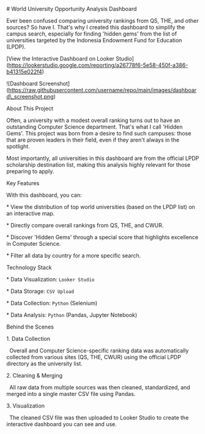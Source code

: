 \# World University Opportunity Analysis Dashboard


Ever been confused comparing university rankings from QS, THE, and other sources? So have I. That's why I created this dashboard to simplify the campus search, especially for finding 'hidden gems' from the list of universities targeted by the Indonesia Endowment Fund for Education (LPDP).


\[View the Interactive Dashboard on Looker Studio](https://lookerstudio.google.com/reporting/a26778f6-5e58-450f-a386-b41315e022f4)


!\[Dashboard Screenshot](https://raw.githubusercontent.com/username/repo/main/images/dashboard\_screenshot.png)


About This Project

Often, a university with a modest overall ranking turns out to have an outstanding Computer Science department. That's what I call 'Hidden Gems'. This project was born from a desire to find such campuses: those that are proven leaders in their field, even if they aren't always in the spotlight.

Most importantly, all universities in this dashboard are from the official LPDP scholarship destination list, making this analysis highly relevant for those preparing to apply.

Key Features

With this dashboard, you can:

\* View the distribution of top world universities (based on the LPDP list) on an interactive map.

\* Directly compare overall rankings from QS, THE, and CWUR.

\* Discover 'Hidden Gems' through a special score that highlights excellence in Computer Science.

\* Filter all data by country for a more specific search.


Technology Stack

\* Data Visualization: `Looker Studio`

\* Data Storage: `CSV Upload`

\* Data Collection: `Python` (Selenium)

\* Data Analysis: `Python` (Pandas, Jupyter Notebook)



Behind the Scenes

1\.  Data Collection

&nbsp;   Overall and Computer Science-specific ranking data was automatically collected from various sites (QS, THE, CWUR) using the official LPDP directory as the university list.

2\.  Cleaning \& Merging

&nbsp;   All raw data from multiple sources was then cleaned, standardized, and merged into a single master CSV file using Pandas.

3\.  Visualization

&nbsp;   The cleaned CSV file was then uploaded to Looker Studio to create the interactive dashboard you can see and use.

